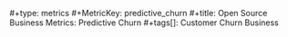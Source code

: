 #+type: metrics
#+MetricKey: predictive_churn
#+title: Open Source Business Metrics: Predictive Churn
#+tags[]: Customer Churn Business
